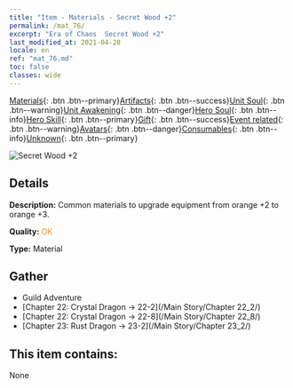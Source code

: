 ```yaml
---
title: "Item - Materials - Secret Wood +2"
permalink: /mat_76/
excerpt: "Era of Chaos  Secret Wood +2"
last_modified_at: 2021-04-28
locale: en
ref: "mat_76.md"
toc: false
classes: wide
---
```

 [Materials](/Items/){: .btn .btn--primary}[Artifacts](/Items/Artifacts/){: .btn .btn--success}[Unit Soul](/Items/UnitSoul/){: .btn .btn--warning}[Unit Awakening](/Items/UnitAwakening/){: .btn .btn--danger}[Hero Soul](/Items/HeroSoul/){: .btn .btn--info}[Hero Skill](/Items/HeroSkill/){: .btn .btn--primary}[Gift](/Items/Gift/){: .btn .btn--success}[Event related](/Items/Events/){: .btn .btn--warning}[Avatars](/Items/Avatars/){: .btn .btn--danger}[Consumables](/Items/Consumables/){: .btn .btn--info}[Unknown](/Items/Unknown/){: .btn .btn--primary}

 ![Secret Wood +2](/images/t/i_cailiao_mucai3.png)

## Details
 **Description:** Common materials to upgrade equipment from orange +2 to orange +3.

 **Quality:** <span style="color: #FF8C00">OK</span>

 **Type:** Material

## Gather

*    Guild Adventure 
*    [Chapter 22: Crystal Dragon -> 22-2](/Main Story/Chapter 22_2/) 
*    [Chapter 22: Crystal Dragon -> 22-8](/Main Story/Chapter 22_8/) 
*    [Chapter 23: Rust Dragon -> 23-2](/Main Story/Chapter 23_2/) 

## This item contains:

  None

